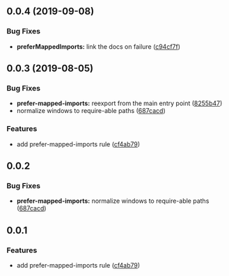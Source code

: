 ## 0.0.4 (2019-09-08)

### Bug Fixes

-   **preferMappedImports:** link the docs on failure ([c94cf7f](https://github.com/nativescript/nativescript-tslint-rules/commit/c94cf7f))

## 0.0.3 (2019-08-05)

### Bug Fixes

-   **prefer-mapped-imports:** reexport from the main entry point ([8255b47](https://github.com/NativeScript/nativescript-tslint-rules/commit/8255b47))
-   normalize windows to require-able paths ([687cacd](https://github.com/NativeScript/nativescript-tslint-rules/commit/687cacd))

### Features

-   add prefer-mapped-imports rule ([cf4ab79](https://github.com/NativeScript/nativescript-tslint-rules/commit/cf4ab79))

## 0.0.2

### Bug Fixes

-   **prefer-mapped-imports:** normalize windows to require-able paths ([687cacd](https://github.com/NativeScript/nativescript-tslint-rules/commit/687cacd))

## 0.0.1

### Features

-   add prefer-mapped-imports rule ([cf4ab79](https://github.com/NativeScript/nativescript-tslint-rules/commit/cf4ab79))
